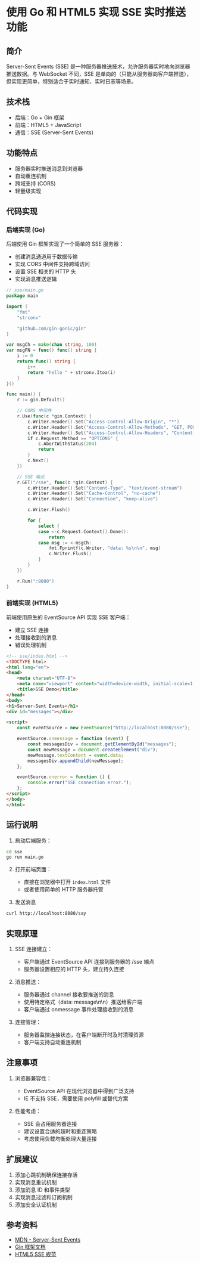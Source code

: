 # 使用 Go 和 HTML5 实现 SSE 实时推送功能

## 简介

Server-Sent Events (SSE) 是一种服务器推送技术，允许服务器实时地向浏览器推送数据。与 WebSocket 不同，SSE 是单向的（只能从服务器向客户端推送），但实现更简单，特别适合于实时通知、实时日志等场景。

## 技术栈

- 后端：Go + Gin 框架
- 前端：HTML5 + JavaScript
- 通信：SSE (Server-Sent Events)

## 功能特点

- 服务器实时推送消息到浏览器
- 自动重连机制
- 跨域支持 (CORS)
- 轻量级实现

## 代码实现

### 后端实现 (Go)

后端使用 Gin 框架实现了一个简单的 SSE 服务器：

- 创建消息通道用于数据传输
- 实现 CORS 中间件支持跨域访问
- 设置 SSE 相关的 HTTP 头
- 实现消息推送逻辑

```go
// sse/main.go
package main

import (
	"fmt"
	"strconv"

	"github.com/gin-gonic/gin"
)

var msgCh = make(chan string, 100)
var msgFN = func() func() string {
	i := 0
	return func() string {
		i++
		return "hello " + strconv.Itoa(i)
	}
}()

func main() {
	r := gin.Default()

	// CORS 中间件
	r.Use(func(c *gin.Context) {
		c.Writer.Header().Set("Access-Control-Allow-Origin", "*")
		c.Writer.Header().Set("Access-Control-Allow-Methods", "GET, POST, OPTIONS")
		c.Writer.Header().Set("Access-Control-Allow-Headers", "Content-Type, Authorization")
		if c.Request.Method == "OPTIONS" {
			c.AbortWithStatus(204)
			return
		}
		c.Next()
	})

	// SSE 端点
	r.GET("/sse", func(c *gin.Context) {
		c.Writer.Header().Set("Content-Type", "text/event-stream")
		c.Writer.Header().Set("Cache-Control", "no-cache")
		c.Writer.Header().Set("Connection", "keep-alive")

		c.Writer.Flush()

		for {
			select {
			case <-c.Request.Context().Done():
				return
			case msg := <-msgCh:
				fmt.Fprintf(c.Writer, "data: %s\n\n", msg)
				c.Writer.Flush()
			}
		}
	})

	r.Run(":8080")
}

```

### 前端实现 (HTML5)

前端使用原生的 EventSource API 实现 SSE 客户端：

- 建立 SSE 连接
- 处理接收到的消息
- 错误处理机制

```html
<!-- sse/index.html -->
<!DOCTYPE html>
<html lang="en">
<head>
    <meta charset="UTF-8">
    <meta name="viewport" content="width=device-width, initial-scale=1.0">
    <title>SSE Demo</title>
</head>
<body>
<h1>Server-Sent Events</h1>
<div id="messages"></div>

<script>
    const eventSource = new EventSource("http://localhost:8080/sse");

    eventSource.onmessage = function (event) {
        const messagesDiv = document.getElementById("messages");
        const newMessage = document.createElement("div");
        newMessage.textContent = event.data;
        messagesDiv.appendChild(newMessage);
    };

    eventSource.onerror = function () {
        console.error("SSE connection error.");
    };
</script>
</body>
</html> 
```

## 运行说明

1. 启动后端服务：

```bash
cd sse
go run main.go
```

2. 打开前端页面：
   - 直接在浏览器中打开 `index.html` 文件
   - 或者使用简单的 HTTP 服务器托管

3. 发送消息

```bash
curl http://localhost:8080/say
```

## 实现原理

1. SSE 连接建立：
   - 客户端通过 EventSource API 连接到服务器的 /sse 端点
   - 服务器设置相应的 HTTP 头，建立持久连接

2. 消息推送：
   - 服务器通过 channel 接收要推送的消息
   - 使用特定格式（data: message\n\n）推送给客户端
   - 客户端通过 onmessage 事件处理接收到的消息

3. 连接管理：
   - 服务器监控连接状态，在客户端断开时及时清理资源
   - 客户端支持自动重连机制

## 注意事项

1. 浏览器兼容性：
   - EventSource API 在现代浏览器中得到广泛支持
   - IE 不支持 SSE，需要使用 polyfill 或替代方案

2. 性能考虑：
   - SSE 会占用服务器连接
   - 建议设置合适的超时和重连策略
   - 考虑使用负载均衡处理大量连接

## 扩展建议

1. 添加心跳机制确保连接存活
2. 实现消息重试机制
3. 添加消息 ID 和事件类型
4. 实现消息过滤和订阅机制
5. 添加安全认证机制

## 参考资料

- [MDN - Server-Sent Events](https://developer.mozilla.org/en-US/docs/Web/API/Server-sent_events)
- [Gin 框架文档](https://gin-gonic.com/docs/)
- [HTML5 SSE 规范](https://html.spec.whatwg.org/multipage/server-sent-events.html)
